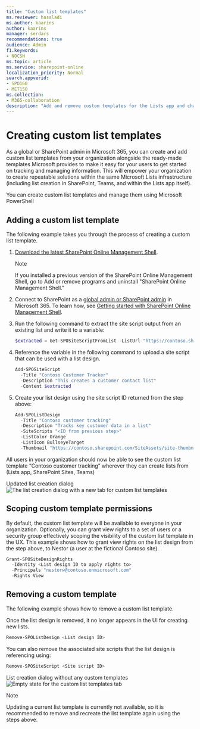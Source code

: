 ```yaml
---
title: "Custom list templates"
ms.reviewer: hasaladi
ms.author: kaarins
author: kaarins
manager: serdars
recommendations: true
audience: Admin
f1.keywords:
- NOCSH
ms.topic: article
ms.service: sharepoint-online
localization_priority: Normal
search.appverid:
- SPO160
- MET150
ms.collection:  
- M365-collaboration
description: "Add and remove custom templates for the Lists app and change who has permission to access them."
---
```


# Creating custom list templates  

As a global or SharePoint admin in Microsoft 365, you can create and add custom list templates from your organization alongside the ready-made templates Microsoft provides to make it easy for your users to get started on tracking and managing information. This will empower your organization to create repeatable solutions within the same Microsoft Lists infrastructure (including list creation in SharePoint, Teams, and within the Lists app itself). 

You can create custom list templates and manage them using Microsoft PowerShell 

## Adding a custom list template 

The following example takes you through the process of creating a custom list template. 


1. [Download the latest SharePoint Online Management Shell](https://go.microsoft.com/fwlink/p/?LinkId=255251).

    > [!NOTE]
    > If you installed a previous version of the SharePoint Online Management Shell, go to Add or remove programs and uninstall "SharePoint Online Management Shell." 

2. Connect to SharePoint as a [global admin or SharePoint admin](./sharepoint-admin-role.md) in Microsoft 365. To learn how, see [Getting started with SharePoint Online Management Shell](/powershell/sharepoint/sharepoint-online/connect-sharepoint-online).

3. Run the following command to extract the site script output from an existing list and write it to a variable:
  
    ```PowerShell
    $extracted = Get-SPOSiteScriptFromList -ListUrl "https://contoso.sharepoint.com/sites/strategy/customer-contacts" 
    ```
4. Reference the variable in the following command to upload a site script that can be used with a list design. 

    ```PowerShell
    Add-SPOSiteScript 
      -Title "Contoso Customer Tracker" 
      -Description "This creates a customer contact list" 
      -Content $extracted 
    ```
5. Create your list design using the site script ID returned from the step above:

    ```PowerShell
    Add-SPOListDesign 
      -Title "Contoso customer tracking" 
      -Description "Tracks key customer data in a list" 
      -SiteScripts "<ID from previous step>" 
      -ListColor Orange 
      -ListIcon BullseyeTarget 
      -Thumbnail "https://contoso.sharepoint.com/SiteAssets/site-thumbnail.png" 
    ```

All users in your organization should now be able to see the custom list template “Contoso customer tracking” wherever they can create lists from (Lists app, SharePoint Sites, Teams) 

Updated list creation dialog
![The list creation dialog with a new tab for custom list templates](media/custom-list-template-tab.png)

## Scoping custom template permissions 

By default, the custom list template will be available to everyone in your organization. Optionally, you can grant view rights to a set of users or a security group effectively scoping the visibility of the custom list template in the UX. This example shows how to grant view rights on the list design from the step above, to Nestor (a user at the fictional Contoso site). 

```PowerShell
Grant-SPOSiteDesignRights 
  -Identity <List design ID to apply rights to> 
  -Principals "nestorw@contoso.onmicrosoft.com" 
  -Rights View 
```
## Removing a custom template 

The following example shows how to remove a custom list template. 

Once the list design is removed, it no longer appears in the UI for creating new lists. 

```PowerShell
Remove-SPOListDesign <List design ID> 
```

You can also remove the associated site scripts that the list design is referencing using:  

```PowerShell
Remove-SPOSiteScript <Site script ID> 
```
List creation dialog without any custom templates
![Empty state for the custom list templates tab](media/empty-state.png)

> [!NOTE]
> Updating a current list template is currently not available, so it is recommended to remove and recreate the list template again using the steps above.
